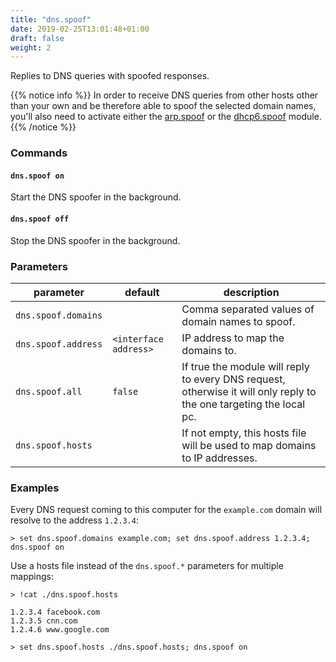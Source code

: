 ```yaml
---
title: "dns.spoof"
date: 2019-02-25T13:01:48+01:00
draft: false
weight: 2
---
```


Replies to DNS queries with spoofed responses.

{{% notice info %}}
In order to receive DNS queries from other hosts other than your own and be therefore able to spoof the selected domain names, you'll also need to activate either the [arp.spoof](/modules/ethernet/spoofers/arp.spoof/) or the [dhcp6.spoof](/modules/ethernet/spoofers/dhcp6.spoof/) module.
{{% /notice %}}

### Commands

#### `dns.spoof on`

Start the DNS spoofer in the background.
#### `dns.spoof off`

Stop the DNS spoofer in the background.

### Parameters

| parameter | default | description |
|-----------|---------|-------------|
| `dns.spoof.domains` |  | Comma separated values of domain names to spoof. | 
| `dns.spoof.address` |  `<interface address>` | IP address to map the domains to. |
| `dns.spoof.all` | `false` | If true the module will reply to every DNS request, otherwise it will only reply to the one targeting the local pc. |
| `dns.spoof.hosts` |   | If not empty, this hosts file will be used to map domains to IP addresses. |

### Examples

Every DNS request coming to this computer for the `example.com` domain will resolve to the address `1.2.3.4`:

    > set dns.spoof.domains example.com; set dns.spoof.address 1.2.3.4; dns.spoof on

Use a hosts file instead of the `dns.spoof.*` parameters for multiple mappings:

    > !cat ./dns.spoof.hosts
    
    1.2.3.4 facebook.com
    1.2.3.5 cnn.com
    1.2.4.6 www.google.com

    > set dns.spoof.hosts ./dns.spoof.hosts; dns.spoof on
